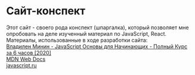 # Сайт-конспект
Этот сайт - своего рода конспект (шпаргалка), который позволяет мне опробовать на деле изученный материал по JavaScript, React.
Материалы, использованные в ходе разработки сайта:<br />
[Владилен Минин - JavaScript Основы для Начинающих - Полный Курс за 6 часов [2020]](https://www.youtube.com/watch?v=Bluxbh9CaQ0&ab_channel=%D0%92%D0%BB%D0%B0%D0%B4%D0%B8%D0%BB%D0%B5%D0%BD%D0%9C%D0%B8%D0%BD%D0%B8%D0%BD)<br />
[MDN Web Docs](https://developer.mozilla.org/ru/docs/Web/JavaScript)<br />
[javascript.ru](https://learn.javascript.ru/)
